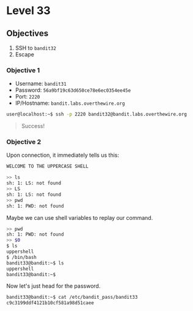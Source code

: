 # Level 33

## Objectives

1. SSH to `bandit32`
2. Escape

### Objective 1

* Username: `bandit31`
* Password: `56a9bf19c63d650ce78e6ec0354ee45e`
* Port: `2220`  
* IP/Hostname: `bandit.labs.overthewire.org`

```sh
user@localhost:~$ ssh -p 2220 bandit32@bandit.labs.overthewire.org
```

> Success!

### Objective 2

Upon connection, it immediately tells us this:

```sh
WELCOME TO THE UPPERCASE SHELL
```

```sh
>> ls
sh: 1: LS: not found
>> LS
sh: 1: LS: not found
>> pwd
sh: 1: PWD: not found
```

Maybe we can use shell variables to replay our command.

```sh
>> pwd
sh: 1: PWD: not found
>> $0
$ ls
uppershell
$ /bin/bash
bandit33@bandit:~$ ls
uppershell
bandit33@bandit:~$ 
```

Now let's just head for the password.

```sh
bandit33@bandit:~$ cat /etc/bandit_pass/bandit33 
c9c3199ddf4121b10cf581a98d51caee
```